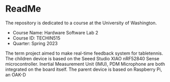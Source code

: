# ReadMe
The repository is dedicated to a course at the University of Washington.
* Course Name: Hardware Software Lab 2
* Course ID: TECHIN515
* Quarter: Spring 2023

The term project aimed to make real-time feedback system for tabletennis. The children device is based on the Seeed Studio XIAO nRF52840 Sense microcontroller. Inertial Measurement Unit (IMU), PDM Microphone are both integrated on the board itself. The parent device is based on Raspberry Pi, an OAK-D 
